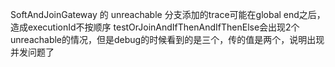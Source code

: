 SoftAndJoinGateway 的 unreachable 分支添加的trace可能在global end之后，造成executionId不按顺序
testOrJoinAndIfThenAndIfThenElse会出现2个unreachable的情况，但是debug的时候看到的是三个，传的值是两个，说明出现并发问题了
